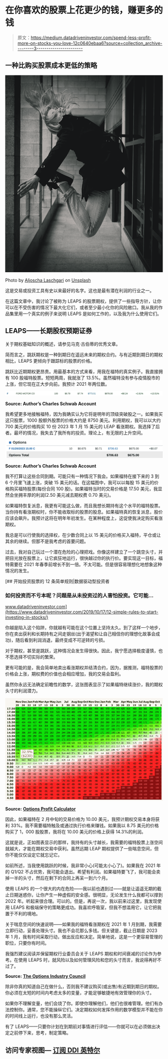# 在你喜欢的股票上花更少的钱，赚更多的钱

> 原文：<https://medium.datadriveninvestor.com/spend-less-profit-more-on-stocks-you-love-12c0640ebaa6?source=collection_archive---------3----------------------->

## 一种比购买股票成本更低的策略

![](img/0fb0684f2ac28529b5108a9e16de6c66.png)

Photo by [Aljoscha Laschgari](https://unsplash.com/@alaschgari?utm_source=medium&utm_medium=referral) on [Unsplash](https://unsplash.com?utm_source=medium&utm_medium=referral)

这是交易或投资工具有史以来最好的名字。这也是最有潜在利润的行业之一。

在这篇文章中，我讨论了被称为 LEAPS 的股票期权，提供了一些指导方针，让你可以在不受伤害的情况下最大化它们，或者至少最小化你的风险敞口。我从我的作品集里用一个真实的例子来说明 LEAPS 是如何工作的，以及我为什么使用它们。

## LEAPS——长期股权预期证券

关于期权基础知识的概述，请参见马克·古伯蒂的优秀文章。

简而言之，跳跃期权是一种到期日在遥远未来的期权合约。与有近期到期日的期权相比，LEAPS 更倾向于跟踪标的股票的价格。

跳跃比近期期权更昂贵。用最基本的方式来看，用我在福特的真实例子。我直接拥有 100 股福特股票。短短两周，我就涨了 13.5%。虽然福特没有参与疫情股市的上涨，但它现在正大步向前。我预计 2021 年两位数。

![](img/1d79fd652d22fff017376a7f027c5226.png)

**Source: Author’s Charles Schwab Account**

我希望更多地接触福特，因为我确实认为它将是明年的顶级突破股之一。如果我买这只股票，1000 股额外股票的价格大约是 8750 美元。利用期权，我可以以大约 700 美元的价格购买 10 份 2023 年 1 月 15 美元的 LEAP 看涨期权。我选择了后者。最坏的情况，我失去了我所有的投资。理论上，有无限的上升空间。

![](img/75e87ce10e0a251c4ec0a55e45d4f28c.png)

**Source: Author’s Charles Schwab Account**

我不打算让这些合同到期。可能只有一种情况下我会。如果福特在接下来的 3 到 6 个月里飞速上涨，突破 15 美元的话。在这幅图中，我可以以每股 15 美元的价格购买福特股票(每份合同 100 股)。如果福特当时的交易价格是 17.50 美元，我显然会坐拥丰厚的利润(2.50 美元减去期权费 0.70 美元)。

如果福特恢复派息，我更有可能这么做，而且我想长期持有这个水平的福特股票。当你持有看涨期权时，你不能收取标的股票的股息。如果福特真的恢复派息，股价应该会飙升。我预计这将在明年年初发生。在某种程度上，这促使我决定购买看涨期权。

我总是可以行使我的选择权，在少数合同上以 15 美元的价格买入福特，平仓或让其余的继续。但那不是我考虑的首要问题。

过去，我对自己玩过一个潜在危险的心理把戏。你像这样建立了一个跳空头寸，并把目光放在股票上，让它疯狂地运行，很快越过你的执行价。要实现这一目标，福特需要在 2021 年春季前增长不到一倍。不太可能。但是很容易理想化地想象这种情况的发生。

[](https://www.datadriveninvestor.com/2019/10/17/12-simple-rules-to-start-investing-in-stocks/) [## 开始投资股票的 12 条简单规则|数据驱动型投资者

### 如何投资而不亏本呢？问题是从未投资过的人害怕投资。它可能…

www.datadriveninvestor.com](https://www.datadriveninvestor.com/2019/10/17/12-simple-rules-to-start-investing-in-stocks/) 

你越是陷入这个陷阱，你就越有可能在这个位置上坚持太久。到了这样一个地步，你在卖出获利和长期持有之间走钢丝(出于渴望和让自己相信你的理想化故事会成功)，随后看到利润消退，最终变成不可逆转的亏损。

对于期权，甚至是跳跃，这种情况会发生得很快。因此，我宁愿选择极度谨慎，也不愿选择不切实际的繁荣。

更有可能的是，我会简单地卖出看涨期权并结清合约，因为，据推测，福特股票的价格会上涨，期权费的价值也会相应增加，我的交易会盈利。

虽然你永远无法确定前瞻性的数学，这张图表显示了如果福特继续涨价，我的期权头寸的利润潜力。

![](img/3507909894b90db0c26e9e707d7208d5.png)

**Source:** [**Options Profit Calculator**](http://opcalc.com/h4E)

因此，如果福特在 2 月中旬的交易价格为 10.00 美元，我预计期权交易本身将获利 33%。我不需要福特触及或通过执行价格来赚钱。如果我以 8.75 美元的价格购买了 1，000 股股票，我将在 10.00 美元的价格上获得 14.3%的利润。

这就是说，正如图表显示的那样，我持有的头寸越长，我需要的福特股票上涨空间就越大，才能在期权交易中获利。虽然远期 LEAP 期权提供了一些喘息空间，但你不能仅仅设定它就忘记它。

如前所述，当我使用跳跃的时候，我非常小心(可能太小心了)。如果我在 2021 年的 Q1/Q2 不占优势，我可能会退出。希望有利润。如果福特要飞了，我可能会卖掉一半的头寸，然后在剩下的合同上再呆一到六个月。

使用 LEAPS 的一个很大的内在危险——我以前也遇到过——就是让遥遥无期的截止日期迷惑你，让你产生一种虚假的安全感。很明显，无论发生什么我都可以撑到 2022 年。听起来很合理。可以的。但是，再说一次，我以前来过这里，我发现使用 LEAPS 和极端保守的策略更成功。我喜欢呼吸室，但我不想滥用它，让它把我置于不利的境地。

关于喘息空间的快速说明——如果我的福特看涨期权在 2021 年 1 月到期，我需要立即行动，妥善处理头寸。我也不会花那么多钱。但关键是，截止日期是 2023 年 1 月，我有时间采取行动，做出反应和决定。简单地说，这是一个更容易管理的职位，只要你有时间。

我强烈建议阅读并保留期权行业委员会关于 LEAPS 期权和时间衰减的讨论作为参考。在使用 LEAPS 时，就风险以及如何管理风险和您的头寸而言，我说得再好不过了。

**Source:** [**The Options Industry Council**](https://www.optionseducation.org/OCC/media/OIC/Advisor%20Content/leaps-long-view.pdf)

除非你真的知道自己在做什么，否则我不建议购买(或出售)有近期到期日的期权。你必须在太短的时间内考虑太多的变量，才能足够敏捷地有效管理你的头寸。

如果你不理解变量，他们会烧了你。即使你理解他们，他们也很难管理。他们有办法控制你。通常，您不能操纵它们。决定期权如何发挥作用的数学模型并不能在你的时间线上运行，也没有那么灵活。

有了 LEAPS——只要你计划在到期前对事情进行评估——你就可以在必须做出决定之前停下来，思考，制定策略。

## 访问专家视图— [订阅 DDI 英特尔](https://datadriveninvestor.com/ddi-intel)